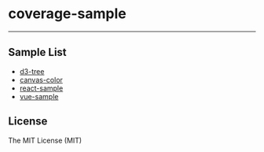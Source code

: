 # coverage-sample

---

## Sample List

- [d3-tree](//github.com/xudafeng/d3-tree)
- [canvas-color](//github.com/xudafeng/canvas-color)
- [react-sample](//github.com/macaca-sample/react-sample)
- [vue-sample](//github.com/macaca-sample/vue-sample)

## License

The MIT License (MIT)

